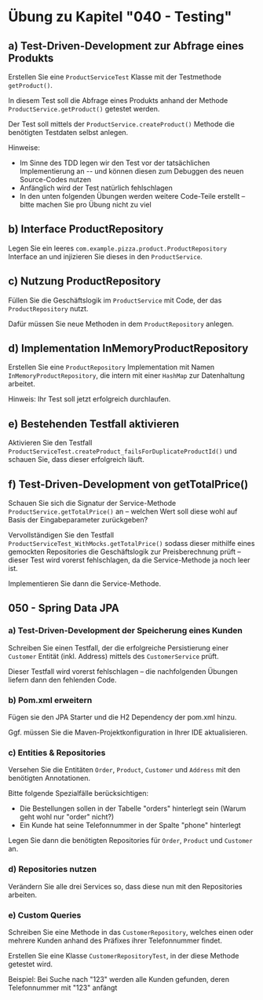 # Übung zu Kapitel "040 - Testing"

## a) Test-Driven-Development zur Abfrage eines Produkts

Erstellen Sie eine `ProductServiceTest` Klasse mit der Testmethode 
`getProduct()`. 

In diesem Test soll die Abfrage eines Produkts anhand der Methode `ProductService.getProduct()`
getestet werden.

Der Test soll mittels der `ProductService.createProduct()` 
Methode die benötigten Testdaten selbst anlegen.

Hinweise:
* Im Sinne des TDD legen wir den Test vor der tatsächlichen Implementierung an -- und können diesen zum 
Debuggen des neuen Source-Codes nutzen
* Anfänglich wird der Test natürlich fehlschlagen
* In den unten folgenden Übungen werden weitere Code-Teile erstellt – bitte machen Sie pro Übung nicht zu viel

## b) Interface ProductRepository

Legen Sie ein leeres `com.example.pizza.product.ProductRepository` Interface 
an und injizieren Sie dieses in den `ProductService`.

## c) Nutzung ProductRepository

Füllen Sie die Geschäftslogik im `ProductService` mit Code, der das `ProductRepository` nutzt.

Dafür müssen Sie neue Methoden in dem `ProductRepository` anlegen.

## d) Implementation InMemoryProductRepository

Erstellen Sie eine `ProductRepository` Implementation mit Namen 
`InMemoryProductRepository`, die intern mit einer `HashMap` zur Datenhaltung 
arbeitet.

Hinweis: Ihr Test soll jetzt erfolgreich durchlaufen.

## e) Bestehenden Testfall aktivieren

Aktivieren Sie den Testfall 
`ProductServiceTest.createProduct_failsForDuplicateProductId()` und schauen 
Sie, dass dieser erfolgreich läuft.

## f) Test-Driven-Development von getTotalPrice()

Schauen Sie sich die Signatur der Service-Methode `ProductService.getTotalPrice()` 
an – welchen Wert soll diese wohl auf Basis der Eingabeparameter zurückgeben?

Vervollständigen Sie den Testfall `ProductServiceTest_WithMocks.getTotalPrice()` 
sodass dieser mithilfe eines gemockten Repositories die Geschäftslogik zur 
Preisberechnung prüft – dieser Test wird vorerst fehlschlagen, da die Service-Methode 
ja noch leer ist.

Implementieren Sie dann die Service-Methode.


## 050 - Spring Data JPA

### a) Test-Driven-Development der Speicherung eines Kunden

Schreiben Sie einen Testfall, der die erfolgreiche Persistierung einer `Customer` Entität
(inkl. Address) mittels des `CustomerService` prüft.

Dieser Testfall wird vorerst fehlschlagen – die nachfolgenden Übungen liefern dann 
den fehlenden Code.

### b) Pom.xml erweitern

Fügen sie den JPA Starter und die H2 Dependency der pom.xml hinzu.

Ggf. müssen Sie die Maven-Projektkonfiguration in Ihrer IDE aktualisieren.

### c) Entities & Repositories

Versehen Sie die Entitäten `Order`, `Product`, `Customer` und `Address` mit den benötigten 
Annotationen. 

Bitte folgende Spezialfälle berücksichtigen:
* Die Bestellungen sollen in der Tabelle "orders" hinterlegt sein 
(Warum geht wohl nur "order" nicht?)
* Ein Kunde hat seine Telefonnummer in der Spalte "phone" hinterlegt 
 
Legen Sie dann die benötigten Repositories für `Order`, `Product` und `Customer` an.

### d) Repositories nutzen

Verändern Sie alle drei Services so, dass diese nun mit den Repositories arbeiten.

### e) Custom Queries

Schreiben Sie eine Methode in das `CustomerRepository`, welches einen oder mehrere 
Kunden anhand des Präfixes ihrer Telefonnummer findet.

Erstellen Sie eine Klasse `CustomerRepositoryTest`, in der diese Methode getestet wird.

Beispiel: Bei Suche nach "123" werden alle Kunden gefunden, deren Telefonnummer 
mit "123" anfängt
